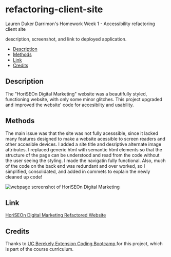# refactoring-client-site
Lauren Duker Darrimon's Homework Week 1 - Accessibility refactoring client site 

description, screenshot, and link to deployed application.


* [Description](#description)
* [Methods](#methods)
* [Link](#link)
* [Credits](#credits)


## Description

The "HoriSEOn Digital Marketing" website was a beautifully styled, functioning website, with only some minor glitches. This project upgraded and improved the website' code for accesibilty and usability.  


## Methods 

The main issue was that the site was not fully acesssible, since it lacked many features designed to make a website acessible to screen readers and other accesible devices. I added a site title and desriptive alternate image attributes. I replaced generic html with semantic html elements so that the structure of the page can be understood and read from the code without the user seeing the styling. I made the navigatin fully functional. Also, much of the code on the back end was redundant and over worked, so I simplified, consolidated, and added in commets to explain the newly cleaned up code! 


![webpage screenshot of HoriSEOn Digital Marketing](assets/images/horiseon-refactoring-client-site.png)


## Link

[HoriSEOn Digital Marketing Refactored Website](https://link-url-here.org)


## Credits

Thanks to [UC Berekely Extension Coding Bootcamp ](https://bootcamp.berkeley.edu/coding/)
 for this project, which is part of the course curriculum. 

